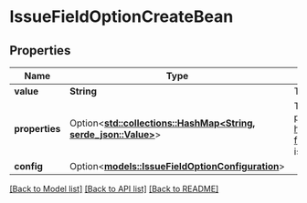 # IssueFieldOptionCreateBean

## Properties

Name | Type | Description | Notes
------------ | ------------- | ------------- | -------------
**value** | **String** | The option's name, which is displayed in Jira. | 
**properties** | Option<[**std::collections::HashMap<String, serde_json::Value>**](serde_json::Value.md)> | The properties of the option as arbitrary key-value pairs. These properties can be searched using JQL, if the extractions (see https://developer.atlassian.com/cloud/jira/platform/modules/issue-field-option-property-index/) are defined in the descriptor for the issue field module. | [optional]
**config** | Option<[**models::IssueFieldOptionConfiguration**](IssueFieldOptionConfiguration.md)> |  | [optional]

[[Back to Model list]](../README.md#documentation-for-models) [[Back to API list]](../README.md#documentation-for-api-endpoints) [[Back to README]](../README.md)



